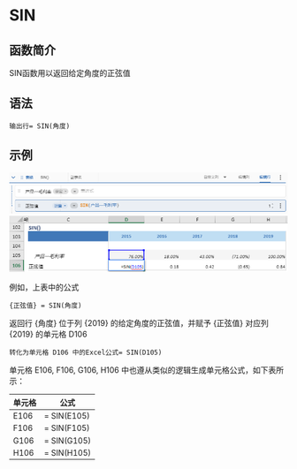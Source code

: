 # SIN

## 函数简介

SIN函数用以返回给定角度的正弦值

## 语法

`输出行= SIN(角度)`

## 示例

![image](./pic1.png)
![image](./pic2.png)

例如，上表中的公式

`{正弦值} = SIN(角度)`

返回行 {角度} 位于列 {2019} 的给定角度的正弦值，并赋予 {正弦值} 对应列 {2019} 的单元格 D106

`转化为单元格 D106 中的Excel公式= SIN(D105)`

单元格 E106, F106, G106, H106 中也遵从类似的逻辑生成单元格公式，如下表所示：

| 单元格 | 公式               |
| ------ | ------------------ |
| E106     | = SIN(E105) |
| F106     | = SIN(F105) |
| G106     | = SIN(G105) |
| H106     | = SIN(H105) |